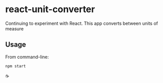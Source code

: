 # react-unit-converter

Continuing to experiment with React. This app converts between units of measure

## Usage

From command-line:

```
npm start
```

:coffee:
